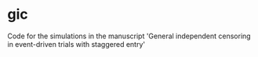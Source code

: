 # gic
Code for the simulations in the manuscript 'General independent censoring in event-driven trials with staggered entry'
